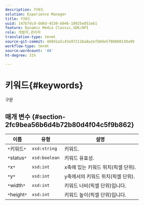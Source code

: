```yaml
---
description: 키워드
solution: Experience Manager
title: 키워드
uuid: 147b7dcd-dd6d-4530-b046-18925e851eb1
feature: Dynamic Media Classic,SDK/API
role: 개발자,관리자
translation-type: tm+mt
source-git-commit: 469d1a5c43a972116a8a2efb0de5708800130a99
workflow-type: tm+mt
source-wordcount: '48'
ht-degree: 31%

---
```



# 키워드{#keywords}

구문

## 매개 변수 {#section-2fc9bea56b6d4b72b80d4f04c5f9b862}

| 이름 | 유형 | 설명 |
|---|---|---|
| `*`키워드`*` | `xsd:string` | 키워드. |
| `*`status`*` | `xsd:boolean` | 키워드 유효성. |
| `*`x`*` | `xsd:int` | x축에 있는 키워드 위치(픽셀 단위). |
| `*`y`*` | `xsd:int` | y축에서의 키워드 위치(픽셀 단위). |
| `*`width`*` | `xsd:int` | 키워드 너비(픽셀 단위)입니다. |
| `*`height`*` | `xsd:int` | 키워드 높이(픽셀 단위)입니다. |

